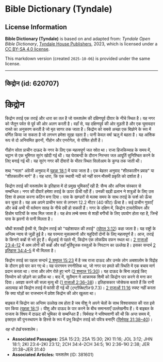 # Bible Dictionary (Tyndale)

## License Information

**Bible Dictionary (Tyndale)** is based on and adapted from: _Tyndale Open Bible Dictionary_, [Tyndale House Publishers](https://tyndaleopenresources.com/), 2023, which is licensed under a [CC BY-SA 4.0 license](https://creativecommons.org/licenses/by-sa/4.0/legalcode.en).

This markdown version (created `2025-10-06`) is provided under the same license.



--------------------------------

## किद्रोन (id: 620707)

किद्रोन
=======

किद्रोन तराई एक तराई और धारा का तल है जो यरूशलेम की दक्षिणपूर्व दीवार के नीचे स्थित है। यह नगर को जैतून पर्वत से पूर्व की ओर अलग करती है। वहाँ से, यह दक्षिणपूर्व की ओर मुड़ती है और एक घुमावदार रास्ते का अनुसरण करती है जो मृत सागर तक जाता है। किद्रोन को सबसे अच्छा एक बिछोने के रूप में वर्णित किया जा सकता है जो लगभग हमेशा सूखा रहता है। पानी केवल वर्षा ऋतु में बहता है। यह आंशिक रूप से दो अनियमित झरनों, गीहोन और एनरोगेल, से पोषित होती है।

गीहोन सोता प्राचीन दाऊद के नगर के लिए एक महत्वपूर्ण जल स्रोत था। राजा हिजकिय्याह के समय में, चट्टान से एक भूमिगत सुरंग खोदी गई थी। यह घेराबन्दी के दौरान निरन्तर जल आपूर्ति सुनिश्चित करने के लिए बनाई गई थी। यह सुरंग नगर की दीवारों के भीतर स्थित सिलोआम के कुण्ड तक जाती थी।

शब्द "नाला" अंग्रेजी अनुवाद में [यूहन्ना 18:1](https://ref.ly/John18:1) में पाया जाता है। एक बेहतर अनुवाद "शीतकालीन प्रवाह" या "शीतकालीन मार्ग" है। यह धारा, कि एक स्थायी नदी को नहीं वरन मौसमी प्रकृति को दर्शाता है।

किद्रोन तराई की यरूशलेम के इतिहास में दो प्रमुख भूमिकाएँ रही हैं: सैन्य और अन्तिम संस्कार से सम्बन्धित। नगर की दीवारें हमेशा तराई के ऊपर ऊँची रही हैं। उनकी खड़ी ढलान ने शत्रुओं के लिए उस दिशा से हमला करना कठिन बना दिया। पास के खण्डरों से मलबा समय के साथ तराई के फर्श को ऊँचा कर चुका है। यह अब अपने प्राचीन स्तर से लगभग 12\.2 मीटर (40 फीट) ऊँचा है। कई प्राचीन गुफाएँ और कब्रें अभी भी वर्तमान सतह के नीचे दबी हो सकती हैं। नगर के दक्षिण में, किद्रोन टायरोपियन और हिन्नोम घाटियों के साथ मिल जाता है। यह क्षेत्र लम्बे समय से शाही बगीचों के लिए उपयोग होता रहा है, जिन्हें पास के झरनों से पानी मिलता है।

चौथी शताब्दी ईस्वी से, किद्रोन तराई को "यहोशापात की तराई" ([योएल 3:12](https://ref.ly/Joel3:12)) कहा जाता है। यह राष्ट्रों के अन्तिम न्याय से जुड़ी हुई है। यह परम्परा मुसलमानों और यहूदियों दोनों के लिए महत्वपूर्ण है। आज, तराई के किनारे कब्रों से भरे हुए हैं। बँधुआई से पहले भी, किद्रोन एक लोकप्रिय दफन स्थल था। [2 राजाओं 23:4–12](https://ref.ly/2Kgs23:4-2Kgs23:12) में आम लोगों की कब्रों और वहाँ मूर्तिपूजक वस्तुओं के निपटान का उल्लेख है। इसका सन्दर्भ [2 इतिहास 34:4–5](https://ref.ly/2Chr34:4-2Chr34:5) में भी मिलता है।

किद्रोन तराई का पहला सन्दर्भ [2 शमूएल 15:23](https://ref.ly/2Sam15:23) में है जब राजा दाऊद और उनके लोग अबशालोम के विद्रोह के दौरान इसे पार कर गए थे। यह पारगमन रणनीतिक था, जो नगर पर हमले की स्थिति में एक बचाव मार्ग प्रदान करता था। राजा और लोग रोते हुए भागे ([2 शमूएल 15:30](https://ref.ly/2Sam15:30))। यह दाऊद के बिना लड़ाई किए सिय्योन को छोड़ने का प्रतीक था। बाद में, सुलैमान ने आक्रामक शिमी को किद्रोन पार करने से मना कर दिया। अवज्ञा करने की सज़ा मृत्यु थी ([1 राजाओं 2:36–38](https://ref.ly/1Kgs2:36-1Kgs2:38))। इतिहासकार जोसेफस बताते हैं कि रानी अतल्याह को किद्रोन तराई में फांसी दी गई थी (*एन्टीक्विटीज़*  9\.7\.3\)। [2 राजाओं 11:16](https://ref.ly/2Kgs11:16) स्पष्ट नहीं करता कि क्या घोड़ों का राजभवन में प्रवेश किद्रोन की ओर खुलता था।

बाइबल में किद्रोन का अन्तिम उल्लेख तब होता है जब यीशु ने अपने चेलों के साथ विश्वासघात की रात इसे पार किया ([यूहन्ना 18:1](https://ref.ly/John18:1))। यीशु और दाऊद के पार करने के बीच समानताएँ उल्लेखनीय हैं। ये बाइबल के राजत्व के विषय में दाऊद की भूमिका से सम्बन्धित हैं। यिर्मयाह ने भविष्यवाणी की थी कि अन्त समय में, इस्राएल की पुनःस्थापन के हिस्से के रूप में प्रभु किद्रोन तराई को पवित्र बनाएँगे ([यिर्मयाह 31:38–40](https://ref.ly/Jer31:38-Jer31:40))।

*यह भी देखें* यरूशलेम।

* **Associated Passages:** 2SA 15:23; 2SA 15:30; 2KI 11:16; JOL 3:12; JHN 18:1; 2KI 23:4–2KI 23:12; 2CH 34:4–2CH 34:5; 1KI 2:36–1KI 2:38; JER 31:38–JER 31:40
* **Associated Articles:** यरूशलेम (ID: 381601)

